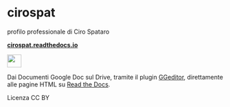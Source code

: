 # cirospat

profilo professionale di Ciro Spataro

[**cirospat.readthedocs.io**](http://cirospat.readthedocs.io)  
<p><img class="imageLeft" style="width: 33px; height: 30px;" src="http://cirospat.readthedocs.io/it/latest/_static/cirospat.jpg">

Dai Documenti Google Doc sul Drive, tramite il plugin [GGeditor](http://googledocs.readthedocs.io), direttamente alle pagine HTML su [Read the Docs](https://readthedocs.org/).

Licenza CC BY 




